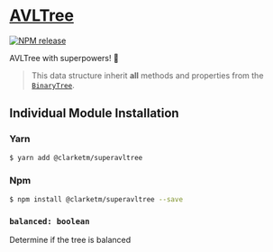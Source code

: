 # [AVLTree](https://www.npmjs.com/package/@clarketm/superavltree)

[![NPM release](https://img.shields.io/npm/v/@clarketm/superavltree.svg)](https://www.npmjs.com/package/@clarketm/superavltree)

AVLTree with superpowers! 💪

> This data structure inherit **all** methods and properties from the [`BinaryTree`](https://github.com/clarketm/super/tree/master/packages/BinaryTree#readme).

## Individual Module Installation

### Yarn

```bash
$ yarn add @clarketm/superavltree
```

### Npm

```bash
$ npm install @clarketm/superavltree --save
```

### `balanced: boolean`

Determine if the tree is balanced
